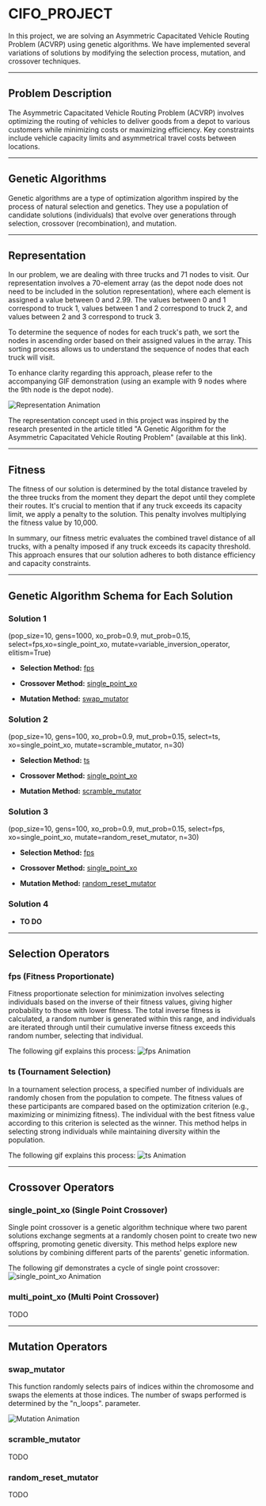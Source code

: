 # CIFO_PROJECT

In this project, we are solving an Asymmetric Capacitated Vehicle Routing Problem (ACVRP) using genetic algorithms. We have implemented several variations of solutions by modifying the selection process, mutation, and crossover techniques.

***

## Problem Description
The Asymmetric Capacitated Vehicle Routing Problem (ACVRP) involves optimizing the routing of vehicles to deliver goods from a depot to various customers while minimizing costs or maximizing efficiency. Key constraints include vehicle capacity limits and asymmetrical travel costs between locations.

***

## Genetic Algorithms
Genetic algorithms are a type of optimization algorithm inspired by the process of natural selection and genetics. They use a population of candidate solutions (individuals) that evolve over generations through selection, crossover (recombination), and mutation.

***

## Representation
In our problem, we are dealing with three trucks and 71 nodes to visit. Our representation involves a 70-element array (as the depot node does not need to be included in the solution representation), where each element is assigned a value between 0 and 2.99. The values between 0 and 1 correspond to truck 1, values between 1 and 2 correspond to truck 2, and values between 2 and 3 correspond to truck 3.

To determine the sequence of nodes for each truck's path, we sort the nodes in ascending order based on their assigned values in the array. This sorting process allows us to understand the sequence of nodes that each truck will visit.

To enhance clarity regarding this approach, please refer to the accompanying GIF demonstration (using an example with 9 nodes where the 9th node is the depot node). 

![Representation Animation](Images/gif_2.gif)

The representation concept used in this project was inspired by the research presented in the article titled "A Genetic Algorithm for the Asymmetric Capacitated Vehicle Routing Problem" (available at this link).

***

## Fitness

The fitness of our solution is determined by the total distance traveled by the three trucks from the moment they depart the depot until they complete their routes. It's crucial to mention that if any truck exceeds its capacity limit, we apply a penalty to the solution. This penalty involves multiplying the fitness value by 10,000.

In summary, our fitness metric evaluates the combined travel distance of all trucks, with a penalty imposed if any truck exceeds its capacity threshold. This approach ensures that our solution adheres to both distance efficiency and capacity constraints.

***

## Genetic Algorithm Schema for Each Solution

### **Solution 1** 
(pop_size=10, gens=1000, xo_prob=0.9, mut_prob=0.15, select=fps,xo=single_point_xo, mutate=variable_inversion_operator, elitism=True)

- **Selection Method:** [fps](#fps-fitness-proportionate)
  
- **Crossover Method:** [single_point_xo](#single_point_xo-single-point-crossover)
  
- **Mutation Method:** [swap_mutator](#swap_mutator)

### Solution 2
(pop_size=10, gens=100, xo_prob=0.9, mut_prob=0.15, select=ts, xo=single_point_xo, mutate=scramble_mutator, n=30)

- **Selection Method:** [ts](#ts-tournament-selection)
  
- **Crossover Method:** [single_point_xo](#single_point_xo-single-point-crossover)
  
- **Mutation Method:** [scramble_mutator](#scramble_mutator)

### Solution 3
(pop_size=10, gens=100, xo_prob=0.9, mut_prob=0.15, select=fps, xo=single_point_xo, mutate=random_reset_mutator, n=30)

- **Selection Method:** [fps](#fps-fitness-proportionate)
  
- **Crossover Method:** [single_point_xo](#single_point_xo-single-point-crossover)
  
- **Mutation Method:** [random_reset_mutator](#random_reset_mutator)

### Solution 4
- **TO DO**


***

## Selection Operators

### fps (Fitness Proportionate)
Fitness proportionate selection for minimization involves selecting individuals based on the inverse of their fitness values, giving higher probability to those with lower fitness. The total inverse fitness is calculated, a random number is generated within this range, and individuals are iterated through until their cumulative inverse fitness exceeds this random number, selecting that individual.

The following gif explains this process:
![fps Animation](Images/fps.gif)

### ts (Tournament Selection)
In a tournament selection process, a specified number of individuals are randomly chosen from the population to compete. The fitness values of these participants are compared based on the optimization criterion (e.g., maximizing or minimizing fitness). The individual with the best fitness value according to this criterion is selected as the winner. This method helps in selecting strong individuals while maintaining diversity within the population.

The following gif explains this process:
![ts Animation](Images/ts.gif)


***

## Crossover Operators

### single_point_xo (Single Point Crossover)
Single point crossover is a genetic algorithm technique where two parent solutions exchange segments at a randomly chosen point to create two new offspring, promoting genetic diversity. This method helps explore new solutions by combining different parts of the parents' genetic information.

The following gif demonstrates a cycle of single point crossover:
![single_point_xo Animation](Images/spxo.gif)

### multi_point_xo (Multi Point Crossover)
TODO

***

## Mutation Operators

### swap_mutator
This function randomly selects pairs of indices within the chromosome and swaps the elements at those indices. The number of swaps performed is determined by the "n_loops". parameter.

![Mutation Animation](Images/gif_1.gif)

###  scramble_mutator
TODO

### random_reset_mutator
TODO

